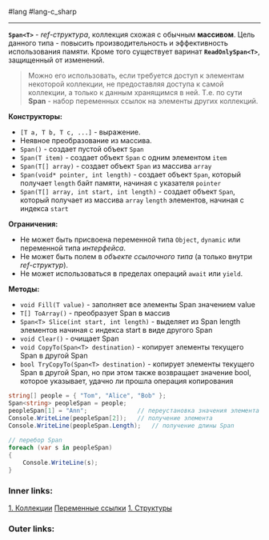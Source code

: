 #lang #lang-c_sharp

---
**`Span<T>`** - *ref-структура*, коллекция схожая с обычным **массивом**.
Цель данного типа - повысить производительность и эффективность использования памяти.
Кроме того существует варинат **`ReadOnlySpan<T>`**, защищенный от изменений.

> Можно его использовать, если требуется доступ к элементам некоторой коллекции, не предоставляя доступа к самой коллекции, а только к данным хранящимся в ней.
> Т.е. по сути **Span** - набор переменных ссылок на элементы других коллекций.

**Конструкторы:**
- `[T a, T b, T c, ...]` - выражение.
- Неявное преобразование из массива.
- `Span()` - создает пустой объект `Span`
- `Span(T item)` - создает объект `Span` с одним элементом `item`
- `Span(T[] array)` - создает объект `Span` из массива `array`
- `Span(void* pointer, int length)` - создает объект `Span`, который получает `length` байт памяти, начиная с указателя `pointer`
- `Span(T[] array, int start, int length)` - создает объект `Span`, который получает из массива `array` `length` элементов, начиная с индекса `start`

**Ограничения:**
- Не может быть присвоена переменной типа `Object`, `dynamic` или переменной типа *интерфейса*.
- Не может быть полем в *объекте ссылочного типа* (а только внутри *ref-структур*).
- Не может использоваться в пределах операций `await` или `yield`.

**Методы:**
- `void Fill(T value)` - заполняет все элементы Span значением value
- `T[] ToArray()` - преобразует Span в массив
- `Span<T> Slice(int start, int length)` - выделяет из Span length элементов начиная с индекса start в виде другого Span
- `void Clear()` - очищает Span
- `void CopyTo(Span<T> destination)` - копирует элементы текущего Span в другой Span
- `bool TryCopyTo(Span<T> destination)` - копирует элементы текущего Span в другой Span, но при этом также возвращает значение bool, которое указывает, удачно ли прошла операция копирования


```csharp
string[] people = { "Tom", "Alice", "Bob" };
Span<string> peopleSpan = people;
peopleSpan[1] = "Ann";              // переустановка значения элемента
Console.WriteLine(peopleSpan[2]);   // получение элемента
Console.WriteLine(peopleSpan.Length);   // получение длины Span
 
// перебор Span
foreach (var s in peopleSpan)
{
    Console.WriteLine(s);
}
```


### Inner links:
[1. Коллекции](1.%20Languages/C-sharp/0.%20Введение/3.%20Коллекции/1.%20Коллекции.md)
[Переменные ссылки](1.%20Languages/C-sharp/0.%20Введение/1.%20Типы%20данных/Переменные%20ссылки.md)
[1. Структуры](1.%20Languages/C-sharp/0.%20Введение/2.%20Классы%20и%20структуры/1.%20Структуры.md)

### Outer links:


